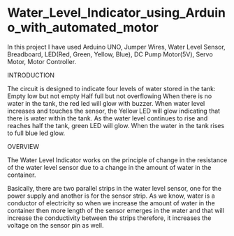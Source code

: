 # Water_Level_Indicator_using_Arduino_with_automated_motor

In this project I have used Arduino UNO, Jumper Wires, Water Level Sensor, Breadboard, LED(Red, Green, Yellow, Blue), DC Pump Motor(5V), Servo Motor, Motor Controller.

INTRODUCTION

The circuit is designed to indicate four levels of water stored in the tank: 
Empty
low but not empty
Half
full but not overflowing
When there is no water in the tank, the red led will glow with buzzer. When water level increases and touches the sensor, the Yellow LED will glow indicating that there is water within the tank. As the water level continues to rise and reaches half the tank, green LED will glow. When the water in the tank rises to full blue led glow. 

OVERVIEW

The Water Level Indicator works on the principle of change in the resistance of the water level sensor due to a change in the amount of water in the container.

Basically, there are two parallel strips in the water level sensor, one for the power supply and another is for the sensor strip. As we know, water is a conductor of electricity so when we increase the amount of water in the container then more length of the sensor emerges in the water and that will increase the conductivity between the strips therefore, it increases the voltage on the sensor pin as well.
